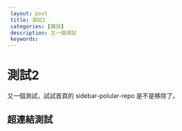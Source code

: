 ```yaml
---
 layout: post
 title: 測試2
 categories: [雜談]
 description: 又一個測試
 keywords: 
---
```


# 測試2
又一個測試，試試首頁的 sidebar-polular-repo 是不是移除了。

## 超連結測試

<!--stackedit_data:
eyJoaXN0b3J5IjpbMTk0NzEyMjAxNl19
-->